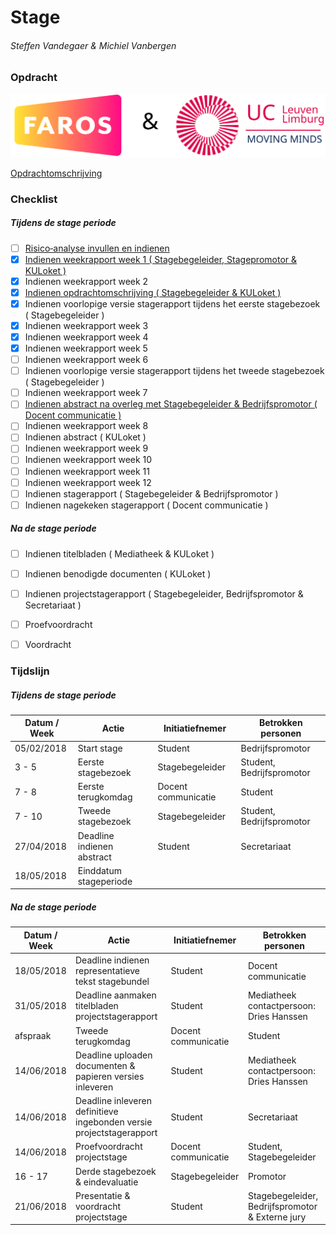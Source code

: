 # Stage
###### Steffen Vandegaer & Michiel Vanbergen


### Opdracht

![picture alt](Project%20Docs/Logo's.svg "Faros & UCLL")

[Opdrachtomschrijving](Project%20Docs/Opdrachtomschrijving%20Lego%20sorting.pptx)


### Checklist
##### Tijdens de stage periode

- [ ] [Risico‐analyse invullen en indienen](Stage%20Docs/Risicoanalyse_2017-2018.docx)
- [X] [Indienen weekrapport week 1 ( Stagebegeleider, Stagepromotor & KULoket )](Stage%20Docs/WekelijksRapport_2017-2018.docx)
- [X] Indienen weekrapport week 2
- [X] [Indienen opdrachtomschrijving ( Stagebegeleider & KULoket )](Stage%20Docs/Opdrachtomschrijving_2017-2018.pdf)
- [X] Indienen voorlopige versie stagerapport tijdens het eerste stagebezoek ( Stagebegeleider ) 
- [X] Indienen weekrapport week 3
- [X] Indienen weekrapport week 4
- [X] Indienen weekrapport week 5
- [ ] Indienen weekrapport week 6
- [ ] Indienen voorlopige versie stagerapport tijdens het tweede stagebezoek ( Stagebegeleider ) 
- [ ] Indienen weekrapport week 7
- [ ] [Indienen abstract na overleg met Stagebegeleider & Bedrijfspromotor ( Docent communicatie )](Stage%20Docs/Model_abstract.doc)
- [ ] Indienen weekrapport week 8
- [ ] Indienen abstract ( KULoket ) 
- [ ] Indienen weekrapport week 9
- [ ] Indienen weekrapport week 10
- [ ] Indienen weekrapport week 11
- [ ] Indienen weekrapport week 12
- [ ] Indienen stagerapport ( Stagebegeleider & Bedrijfspromotor )
- [ ] Indienen nagekeken stagerapport ( Docent communicatie )
##### Na de stage periode

- [ ] Indienen titelbladen ( Mediatheek & KULoket )
- [ ] Indienen benodigde documenten ( KULoket )
- [ ] Indienen projectstagerapport ( Stagebegeleider, Bedrijfspromotor & Secretariaat )
- [ ] Proefvoordracht
- [ ] Voordracht


### Tijdslijn
##### Tijdens de stage periode

| Datum / Week | Actie | Initiatiefnemer | Betrokken personen |
| --- | --- | --- | --- |
| 05/02/2018 | Start stage | Student | Bedrijfspromotor |
| 3 - 5 | Eerste stagebezoek | Stagebegeleider | Student, Bedrijfspromotor |
| 7 - 8 | Eerste terugkomdag | Docent communicatie | Student |
| 7 - 10 | Tweede stagebezoek | Stagebegeleider | Student, Bedrijfspromotor |
| 27/04/2018 | Deadline indienen abstract | Student | Secretariaat |
| 18/05/2018 | Einddatum stageperiode | | |
##### Na de stage periode

| Datum / Week | Actie | Initiatiefnemer | Betrokken personen |
| --- | --- | --- | --- |
| 18/05/2018 | Deadline indienen representatieve tekst stagebundel | Student | Docent communicatie |
| 31/05/2018 | Deadline aanmaken titelbladen projectstagerapport | Student | Mediatheek contactpersoon: Dries Hanssen |
| afspraak | Tweede terugkomdag | Docent communicatie | Student |
| 14/06/2018 | Deadline uploaden documenten & papieren versies inleveren | Student | Mediatheek contactpersoon: Dries Hanssen |
| 14/06/2018 | Deadline inleveren definitieve ingebonden versie projectstagerapport | Student | Secretariaat |
| 14/06/2018 | Proefvoordracht projectstage | Docent communicatie | Student, Stagebegeleider |
| 16 - 17 | Derde stagebezoek & eindevaluatie | Stagebegeleider | Promotor |
| 21/06/2018 | Presentatie & voordracht projectstage | Student | Stagebegeleider, Bedrijfspromotor & Externe jury |
